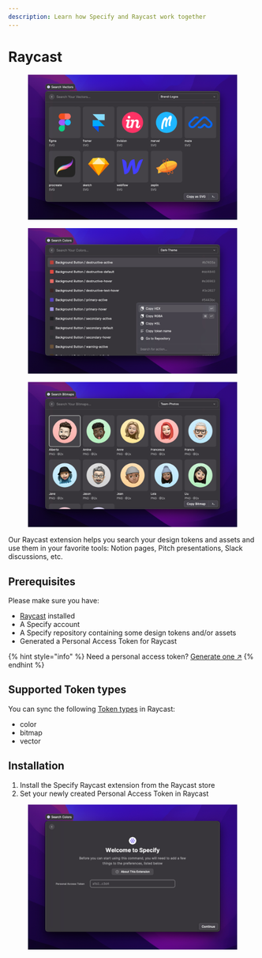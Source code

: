 ```yaml
---
description: Learn how Specify and Raycast work together
---
```


# Raycast

<div>

<figure><img src="../.gitbook/assets/raycast-extension-vectors.jpg" alt=""><figcaption></figcaption></figure>

 

<figure><img src="../.gitbook/assets/raycast-extension-colors.jpg" alt=""><figcaption></figcaption></figure>

 

<figure><img src="../.gitbook/assets/raycast-extension-bitmaps.jpg" alt=""><figcaption></figcaption></figure>

</div>

Our Raycast extension helps you search your design tokens and assets and use them in your favorite tools: Notion pages, Pitch presentations, Slack discussions, etc.

## Prerequisites

Please make sure you have:

* [Raycast](https://raycast.so/) installed
* A Specify account
* A Specify repository containing some design tokens and/or assets
* Generated a Personal Access Token for Raycast

{% hint style="info" %}
Need a personal access token? [Generate one ↗](https://specifyapp.com/user/personal-access-tokens)
{% endhint %}

## Supported Token types

You can sync the following [Token types](../usage/token-types.md) in Raycast:

* color
* bitmap
* vector

## Installation

1. Install the Specify Raycast extension from the Raycast store
2. Set your newly created Personal Access Token in Raycast

<figure><img src="../.gitbook/assets/raycast-extension-login.jpg" alt=""><figcaption></figcaption></figure>
